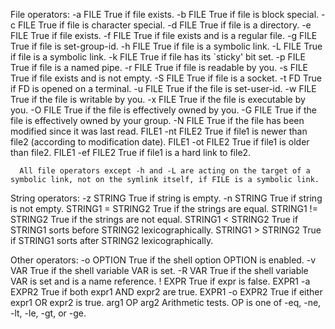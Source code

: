 File operators:
      -a FILE        True if file exists.
      -b FILE        True if file is block special.
      -c FILE        True if file is character special.
      -d FILE        True if file is a directory.
      -e FILE        True if file exists.
      -f FILE        True if file exists and is a regular file.
      -g FILE        True if file is set-group-id.
      -h FILE        True if file is a symbolic link.
      -L FILE        True if file is a symbolic link.
      -k FILE        True if file has its `sticky' bit set.
      -p FILE        True if file is a named pipe.
      -r FILE        True if file is readable by you.
      -s FILE        True if file exists and is not empty.
      -S FILE        True if file is a socket.
      -t FD          True if FD is opened on a terminal.
      -u FILE        True if the file is set-user-id.
      -w FILE        True if the file is writable by you.
      -x FILE        True if the file is executable by you.
      -O FILE        True if the file is effectively owned by you.
      -G FILE        True if the file is effectively owned by your group.
      -N FILE        True if the file has been modified since it was last read.
      FILE1 -nt FILE2  True if file1 is newer than file2 (according to modification date).
      FILE1 -ot FILE2  True if file1 is older than file2.
      FILE1 -ef FILE2  True if file1 is a hard link to file2.

      All file operators except -h and -L are acting on the target of a symbolic link, not on the symlink itself, if FILE is a symbolic link.

String operators:
      -z STRING           True if string is empty.
      -n STRING           True if string is not empty.
      STRING1 = STRING2   True if the strings are equal.
      STRING1 != STRING2  True if the strings are not equal.
      STRING1 < STRING2   True if STRING1 sorts before STRING2 lexicographically.
      STRING1 > STRING2   True if STRING1 sorts after STRING2 lexicographically.

Other operators:
      -o OPTION      True if the shell option OPTION is enabled.
      -v VAR         True if the shell variable VAR is set.
      -R VAR         True if the shell variable VAR is set and is a name reference.
      ! EXPR         True if expr is false.
      EXPR1 -a EXPR2 True if both expr1 AND expr2 are true.
      EXPR1 -o EXPR2 True if either expr1 OR expr2 is true.
      arg1 OP arg2   Arithmetic tests.  OP is one of -eq, -ne, -lt, -le, -gt, or -ge.
